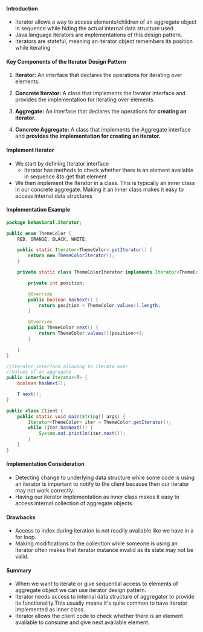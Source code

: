 
#### Introduction

* Iterator allows a way to access elements/children of an aggregate object in sequence while hiding the actual internal data structure used.
* Java language iterators are implementations of this design pattern.
* Iterators are stateful, meaning an iterator object remembers its position while iterating

#### Key Components of the Iterator Design Pattern

1. **Iterator:** An interface that declares the operations for iterating over elements.

2. **Concrete Iterator:** A class that implements the Iterator interface and provides the implementation for iterating over elements.

3. **Aggregate:** An interface that declares the operations for **creating an iterator.**

4. **Concrete Aggregate:** A class that implements the Aggregate interface and **provides the implementation for creating an iterator.**


#### Implement Iterator
* We start by defining Iterator interface
  * Iterator has methods to check whether there is an element available in sequence &to get that element
* We then implement the Iterator in a class. This is typically an inner class in our concrete aggregate. Making it an inner class makes it easy to access internal data structures

#### Implementation Example

```java
package behavioral.iterator;

public enum ThemeColor {
	RED, ORANGE, BLACK, WHITE;

	public static Iterator<ThemeColor> getIterator() {
		return new ThemeColorIterator();
	}

	private static class ThemeColorIterator implements Iterator<ThemeColor> {

		private int position;

		@Override
		public boolean hasNext() {
			return position < ThemeColor.values().length;
		}

		@Override
		public ThemeColor next() {
			return ThemeColor.values()[position++];
		}

	}
}

//Iterator interface allowing to iterate over
//values of an aggregate
public interface Iterator<T> {
	boolean hasNext();

	T next();
}

public class Client {
	public static void main(String[] args) {
		Iterator<ThemeColor> iter = ThemeColor.getIterator();
		while (iter.hasNext()) {
			System.out.println(iter.next());
		}
	}
}
```

#### Implementation Consideration

* Detecting change to underlying data structure while some code is using an iterator is important to notify to the client because then our iterator may not work correctly.
* Having our iterator implementation as inner class makes it easy to access internal collection of aggregate objects.

#### Drawbacks
* Access to index during iteration is not readily available like we have in a for loop.
* Making modifications to the collection while someone is using an iterator often makes that iterator instance invalid as its state may not be valid.

#### Summary
* When we want to iterate or give sequential access to elements of aggregate object we can use iterator design pattern.
* Iterator needs access to internal data structure of aggregator to provide its functionality.This usually means it's quite common to have iterator implemented as inner class.
* Iterator allows the client code to check whether there is an element available to consume and give next available element.